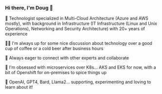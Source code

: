 ### Hi there, I'm Doug 👋

  🚀 Technologist specialized in Multi-Cloud Architecture (Azure and AWS mostly), with background in Infrastructure (IT Infrastructure (Linux and Unix Operations), Networking and Security Architecture) with 20+ years of experience 

  🤝🏻 I'm always up for some nice discussion about technology over a good cup of coffee or a cold beer after business hours

  👯 Always eager to connect with other experts and collaborate

  🔭 I'm obsessed with microservices over K8s... AKS and EKS for now, with a bit of Openshift for on-premises to spice things up

  🌱 OpenAI, GPT4, Bard, Llama2... supporting, experimenting and loving to learn about it!
<!--
**itsdouglasnunes/itsdouglasnunes** is a ✨ _special_ ✨ repository because its `README.md` (this file) appears on your GitHub profile.

Here are some ideas to get you started:

-c I’m currently working on ...
- 🌱 I’m currently learning ...
- 👯 I’m looking to collaborate on ...
- 🤔 I’m looking for help with ...
- 💬 Ask me about ...
- 📫 How to reach me: ...
- 😄 Pronouns: ...
- ⚡ Fun fact: ...
-->
